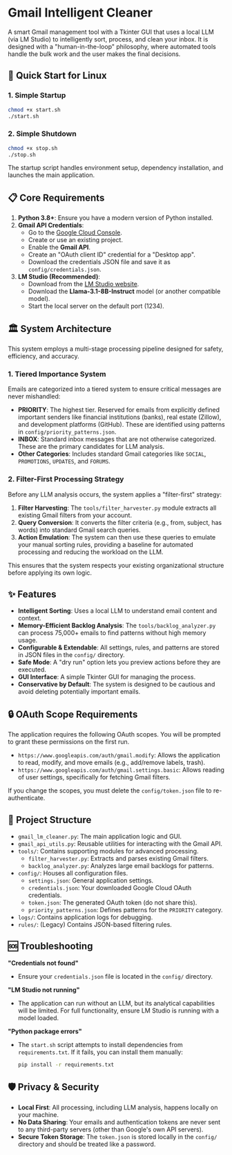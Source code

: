 # Gmail Intelligent Cleaner

A smart Gmail management tool with a Tkinter GUI that uses a local LLM (via LM Studio) to intelligently sort, process, and clean your inbox. It is designed with a "human-in-the-loop" philosophy, where automated tools handle the bulk work and the user makes the final decisions.

## 🚀 Quick Start for Linux

### 1. Simple Startup
```bash
chmod +x start.sh
./start.sh
```

### 2. Simple Shutdown
```bash
chmod +x stop.sh
./stop.sh
```

The startup script handles environment setup, dependency installation, and launches the main application.

## 📋 Core Requirements

1.  **Python 3.8+**: Ensure you have a modern version of Python installed.
2.  **Gmail API Credentials**:
    *   Go to the [Google Cloud Console](https://console.cloud.google.com/apis/credentials).
    *   Create or use an existing project.
    *   Enable the **Gmail API**.
    *   Create an "OAuth client ID" credential for a "Desktop app".
    *   Download the credentials JSON file and save it as `config/credentials.json`.
3.  **LM Studio (Recommended)**:
    *   Download from the [LM Studio website](https://lmstudio.ai/).
    *   Download the **Llama-3.1-8B-Instruct** model (or another compatible model).
    *   Start the local server on the default port (1234).

## 🏛️ System Architecture

This system employs a multi-stage processing pipeline designed for safety, efficiency, and accuracy.

### 1. Tiered Importance System

Emails are categorized into a tiered system to ensure critical messages are never mishandled:

*   **PRIORITY**: The highest tier. Reserved for emails from explicitly defined important senders like financial institutions (banks), real estate (Zillow), and development platforms (GitHub). These are identified using patterns in `config/priority_patterns.json`.
*   **INBOX**: Standard inbox messages that are not otherwise categorized. These are the primary candidates for LLM analysis.
*   **Other Categories**: Includes standard Gmail categories like `SOCIAL`, `PROMOTIONS`, `UPDATES`, and `FORUMS`.

### 2. Filter-First Processing Strategy

Before any LLM analysis occurs, the system applies a "filter-first" strategy:

1.  **Filter Harvesting**: The `tools/filter_harvester.py` module extracts all existing Gmail filters from your account.
2.  **Query Conversion**: It converts the filter criteria (e.g., from, subject, has words) into standard Gmail search queries.
3.  **Action Emulation**: The system can then use these queries to emulate your manual sorting rules, providing a baseline for automated processing and reducing the workload on the LLM.

This ensures that the system respects your existing organizational structure before applying its own logic.

## ✨ Features

-   **Intelligent Sorting**: Uses a local LLM to understand email content and context.
-   **Memory-Efficient Backlog Analysis**: The `tools/backlog_analyzer.py` can process 75,000+ emails to find patterns without high memory usage.
-   **Configurable & Extendable**: All settings, rules, and patterns are stored in JSON files in the `config/` directory.
-   **Safe Mode**: A "dry run" option lets you preview actions before they are executed.
-   **GUI Interface**: A simple Tkinter GUI for managing the process.
-   **Conservative by Default**: The system is designed to be cautious and avoid deleting potentially important emails.

## 🔒 OAuth Scope Requirements

The application requires the following OAuth scopes. You will be prompted to grant these permissions on the first run.

-   `https://www.googleapis.com/auth/gmail.modify`: Allows the application to read, modify, and move emails (e.g., add/remove labels, trash).
-   `https://www.googleapis.com/auth/gmail.settings.basic`: Allows reading of user settings, specifically for fetching Gmail filters.

If you change the scopes, you must delete the `config/token.json` file to re-authenticate.

## 📁 Project Structure

-   `gmail_lm_cleaner.py`: The main application logic and GUI.
-   `gmail_api_utils.py`: Reusable utilities for interacting with the Gmail API.
-   `tools/`: Contains supporting modules for advanced processing.
    -   `filter_harvester.py`: Extracts and parses existing Gmail filters.
    -   `backlog_analyzer.py`: Analyzes large email backlogs for patterns.
-   `config/`: Houses all configuration files.
    -   `settings.json`: General application settings.
    -   `credentials.json`: Your downloaded Google Cloud OAuth credentials.
    -   `token.json`: The generated OAuth token (do not share this).
    -   `priority_patterns.json`: Defines patterns for the `PRIORITY` category.
-   `logs/`: Contains application logs for debugging.
-   `rules/`: (Legacy) Contains JSON-based filtering rules.

## 🆘 Troubleshooting

**"Credentials not found"**
- Ensure your `credentials.json` file is located in the `config/` directory.

**"LM Studio not running"**
- The application can run without an LLM, but its analytical capabilities will be limited. For full functionality, ensure LM Studio is running with a model loaded.

**"Python package errors"**
- The `start.sh` script attempts to install dependencies from `requirements.txt`. If it fails, you can install them manually:
  ```bash
  pip install -r requirements.txt
  ```

## 🛡️ Privacy & Security

-   **Local First**: All processing, including LLM analysis, happens locally on your machine.
-   **No Data Sharing**: Your emails and authentication tokens are never sent to any third-party servers (other than Google's own API servers).
-   **Secure Token Storage**: The `token.json` is stored locally in the `config/` directory and should be treated like a password.